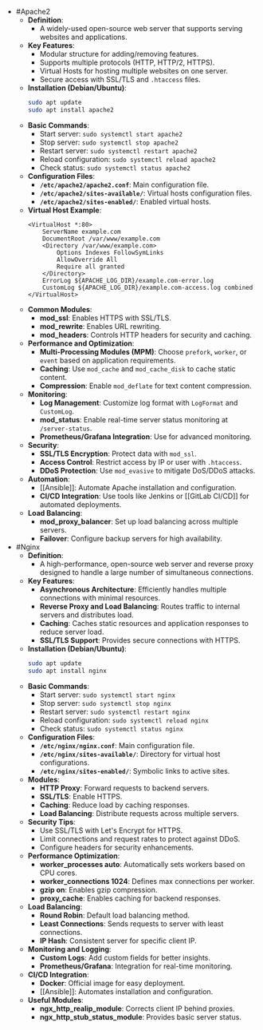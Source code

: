 - #Apache2
	- **Definition**:
		- A widely-used open-source web server that supports serving websites and applications.
	- **Key Features**:
		- Modular structure for adding/removing features.
		- Supports multiple protocols (HTTP, HTTP/2, HTTPS).
		- Virtual Hosts for hosting multiple websites on one server.
		- Secure access with SSL/TLS and `.htaccess` files.
	- **Installation (Debian/Ubuntu)**:
	  ```bash
	  sudo apt update
	  sudo apt install apache2
	  ```
	- **Basic Commands**:
		- Start server: `sudo systemctl start apache2`
		- Stop server: `sudo systemctl stop apache2`
		- Restart server: `sudo systemctl restart apache2`
		- Reload configuration: `sudo systemctl reload apache2`
		- Check status: `sudo systemctl status apache2`
	- **Configuration Files**:
		- **`/etc/apache2/apache2.conf`**: Main configuration file.
		- **`/etc/apache2/sites-available/`**: Virtual hosts configuration files.
		- **`/etc/apache2/sites-enabled/`**: Enabled virtual hosts.
	- **Virtual Host Example**:
	  ```plaintext
	  <VirtualHost *:80>
	      ServerName example.com
	      DocumentRoot /var/www/example.com
	      <Directory /var/www/example.com>
	          Options Indexes FollowSymLinks
	          AllowOverride All
	          Require all granted
	      </Directory>
	      ErrorLog ${APACHE_LOG_DIR}/example.com-error.log
	      CustomLog ${APACHE_LOG_DIR}/example.com-access.log combined
	  </VirtualHost>
	  ```
	- **Common Modules**:
		- **mod_ssl**: Enables HTTPS with SSL/TLS.
		- **mod_rewrite**: Enables URL rewriting.
		- **mod_headers**: Controls HTTP headers for security and caching.
	- **Performance and Optimization**:
		- **Multi-Processing Modules (MPM)**: Choose `prefork`, `worker`, or `event` based on application requirements.
		- **Caching**: Use `mod_cache` and `mod_cache_disk` to cache static content.
		- **Compression**: Enable `mod_deflate` for text content compression.
	- **Monitoring**:
		- **Log Management**: Customize log format with `LogFormat` and `CustomLog`.
		- **mod_status**: Enable real-time server status monitoring at `/server-status`.
		- **Prometheus/Grafana Integration**: Use for advanced monitoring.
	- **Security**:
		- **SSL/TLS Encryption**: Protect data with `mod_ssl`.
		- **Access Control**: Restrict access by IP or user with `.htaccess`.
		- **DDoS Protection**: Use `mod_evasive` to mitigate DoS/DDoS attacks.
	- **Automation**:
		- [[Ansible]]: Automate Apache installation and configuration.
		- **CI/CD Integration**: Use tools like Jenkins or [[GitLab CI/CD]] for automated deployments.
	- **Load Balancing**:
		- **mod_proxy_balancer**: Set up load balancing across multiple servers.
		- **Failover**: Configure backup servers for high availability.
- #Nginx
	- **Definition**:
		- A high-performance, open-source web server and reverse proxy designed to handle a large number of simultaneous connections.
	- **Key Features**:
		- **Asynchronous Architecture**: Efficiently handles multiple connections with minimal resources.
		- **Reverse Proxy and Load Balancing**: Routes traffic to internal servers and distributes load.
		- **Caching**: Caches static resources and application responses to reduce server load.
		- **SSL/TLS Support**: Provides secure connections with HTTPS.
	- **Installation (Debian/Ubuntu)**:
	  ```bash
	  sudo apt update
	  sudo apt install nginx
	  ```
	- **Basic Commands**:
		- Start server: `sudo systemctl start nginx`
		- Stop server: `sudo systemctl stop nginx`
		- Restart server: `sudo systemctl restart nginx`
		- Reload configuration: `sudo systemctl reload nginx`
		- Check status: `sudo systemctl status nginx`
	- **Configuration Files**:
		- **`/etc/nginx/nginx.conf`**: Main configuration file.
		- **`/etc/nginx/sites-available/`**: Directory for virtual host configurations.
		- **`/etc/nginx/sites-enabled/`**: Symbolic links to active sites.
	- **Modules**:
		- **HTTP Proxy**: Forward requests to backend servers.
		- **SSL/TLS**: Enable HTTPS.
		- **Caching**: Reduce load by caching responses.
		- **Load Balancing**: Distribute requests across multiple servers.
	- **Security Tips**:
		- Use SSL/TLS with Let's Encrypt for HTTPS.
		- Limit connections and request rates to protect against DDoS.
		- Configure headers for security enhancements.
	- **Performance Optimization**:
		- **worker_processes auto**: Automatically sets workers based on CPU cores.
		- **worker_connections 1024**: Defines max connections per worker.
		- **gzip on**: Enables gzip compression.
		- **proxy_cache**: Enables caching for backend responses.
	- **Load Balancing**:
		- **Round Robin**: Default load balancing method.
		- **Least Connections**: Sends requests to server with least connections.
		- **IP Hash**: Consistent server for specific client IP.
	- **Monitoring and Logging**:
		- **Custom Logs**: Add custom fields for better insights.
		- **Prometheus/Grafana**: Integration for real-time monitoring.
	- **CI/CD Integration**:
		- **Docker**: Official image for easy deployment.
		- [[Ansible]]: Automates installation and configuration.
	- **Useful Modules**:
		- **ngx_http_realip_module**: Corrects client IP behind proxies.
		- **ngx_http_stub_status_module**: Provides basic server status.